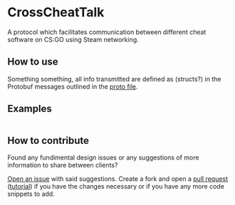 # CrossCheatTalk

A protocol which facilitates communication between different cheat software on CS:GO using Steam networking.

## How to use

Something something, all info transmitted are defined as (structs?) in the Protobuf messages outlined in the [proto file](CrossCheatTalkNetMessages.proto).

## Examples

```cpp

```

## How to contribute

Found any fundimental design issues or any suggestions of more information to share between clients?

[Open an issue](https://github.com/DR-PEPPERKING/CrossCheatTalk/issues/new) with said suggestions. Create a fork and open a [pull request](https://github.com/DR-PEPPERKING/CrossCheatTalk/compare) ([tutorial](https://github.com/yangsu/pull-request-tutorial)) if you have the changes necessary or if you have any more code snippets to add.

